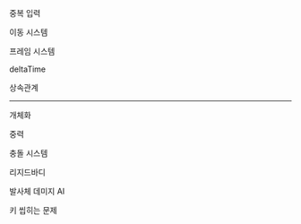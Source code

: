 
중복 입력

이동 시스템


프레임 시스템

deltaTime

상속관계

-----------------------------

개체화

중력

충돌 시스템


리지드바디



발사체
데미지
AI


키 씹히는 문제